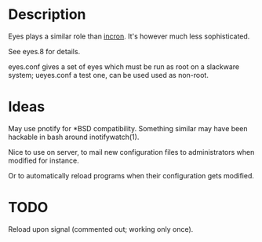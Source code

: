 # Description
Eyes plays a similar role than
[incron](http://inotify.aiken.cz/?section=incron&page=doc).
It's however much less sophisticated.

See eyes.8 for details.

eyes.conf gives a set of eyes which must be run as root on a
slackware system; ueyes.conf a test one, can be used used as non-root.

# Ideas
May use pnotify for *BSD compatibility.
Something similar may have been hackable in bash around inotifywatch(1).

Nice to use on server, to mail new configuration files to administrators
when modified for instance.

Or to automatically reload programs when their configuration gets modified.

# TODO
Reload upon signal (commented out; working only once).
